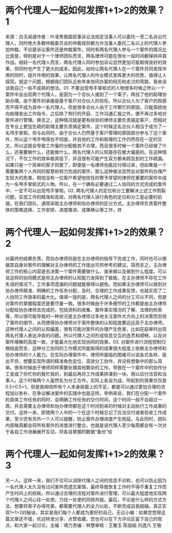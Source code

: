 # 两个代理人一起如何发挥1+1>2的效果？1

来源：白玉闻道作者：叶凌男我国民事诉讼法规定当事人可以委托一至二名诉讼代理人，同时绝大多数仲裁委员会的仲裁规则都允许当事人委托二名以上的代理人参加仲裁。不论是诉讼案件还是仲裁案件，同时有两名代理人参与一个案件的情况比比皆是，特别是对于一个律师团队而言，两名律师可能在很长一段时间都保持并肩作战。相较一名代理人而言，两名代理人同时参加诉讼显然更加可能取得良好的效果，但同时也产生了更大的成本。因此，如何让两名代理人在一个案件共同发挥作用的同时，提升作用的效果，让两名代理人的作业模式发挥更大的优势，值得让人探究。就这个问题，根据我们团队近些年来协同办案的经历和走过的弯路，我来谈谈我自己一些不成熟的想法。01. 不要出现甩手掌柜式的人物很多时候之所以一个案件中会出现两个代理人，是因为一个合伙人接到了一个案子，再找了他的助理协助办理。由于案件的承接是基于客户对合伙人的信任，所以合伙人为了客户的观感而不得不成为其中一名代理人。但是很多合伙人由于工作繁忙的原因，只能笼统地向助理发出工作指令，之后除了例行的开庭、工作沟通汇报之外，便不再过多地对案件进行管理。换言之，这种情况就是更有经验的律师主要负责搞定客户，而相对在专业上更加生疏的助理主要负责搞定案件。这个时候这名合伙人相当于成为了一名甩手掌柜。但与此同时，由于合伙人仍然基于客户管理的原因部分参与了这个案件，所以这个甩手甩得也不彻底，并且他的工作和助理的工作仍然存在一定的交叉，所以这就会导致工作量的分配极其不合理，而且很多时候一个案件已经做了什么，还需要做什么，还能做什么，两名代理人的认知是存在极大偏差的。在这种情况下，不仅工作的效率极其低下，并且很有可能产生双方都未顾及到的工作疏漏。如果只是一个简单的案子则罢了，即便是一名律师也能应付得过来，但如果是一个需要集两个人共同的智慧和努力完成的案件，那么这种做法显然会对案件的办理产生较大的危害。相信没有一位客户希望他信任的寄予厚望的律师在重要的案件中成为一名甩手掌柜式的人物。所以，在一个确有必要通过二人协同的方式完成的案件中，一定不可以出现甩手掌柜。02. 两名代理人的定位和分工要解决上述工作割裂问题，实现工作的精准和高效，对两名代理人进行角色的定位和分工是必要的前提。在我们团队，通常采取主办律师和协办律师的区分方式。主办律师负责案件整体的策略选择、工作安排、进度推进、成果确认等工作，并

# 两个代理人一起如何发挥1+1>2的效果？2

对最终的结果负责，而协办律师则是在主办律师的指导下完成工作，同时也可以根据其自身对案件的理解对主办律师的工作提出可供参考的建议。简而言之，主办律师工作的核心内容是去决策一个案件需要做什么、谁来做以及做到什么程度。可以说这样的协同模式是将主办律师的认知能力发挥到了极致。在主办律师不存在工作失误的情况下，工作事项遗漏的问题就能够得以避免。而如果主办律师可以做到对协办律师精准、明确的工作任务分配，及时、合理的工作成果反馈，也就实现了二人协同工作效率的最大化。值得一提的是，两名代理人之间的分工可以不同，但是对案件的掌握程度还是要尽量一致。很多时候由于许多细节的工作都是由主办律师分配给协办律师去完成的，包括资料的收集、案件事实情况的了解、法律的检索等，所以很可能导致的一种状况是主办律师过多地关注案件大方向上的决策而忽视了案件的细节，从而使得协办律师对于案件整体的认知程度要远远高于主办律师。这种代理人之间的认知偏差，很有可能对案件的办理产生危害，比如在庭审时出现两名代理人表达冲突的问题。所以代理人之间形成信息交互的连贯和顺畅，以及对案件理解的高度一致，才能最大化地实现协同的效果。03. 对案件进行流程控制归根结底而言，这种分工协同的工作模式所能取得的成果很大程度上依赖主办律师和协办律师的个人能力。在实际办理案件中，律师所面临的困难可以说各式各样、层出不穷，想要实现所谓的精准角色定位、高效分工协作，并没有想象中的那么简单。很多时候由于律师同样需要处理其他繁杂的工作，导致在一个案件中的协作分工变成了你忙你的我忙我的，到最后再将工作成果拼凑到一块，用以应付法官和当事人。这个时候两个人虽然名为分工合作，实际上各自为战，所起到的效果仅仅是0.5+0.5=1。但是我相信所有个人本身层面上的不足，都是可以通过更加合理的流程加以弥补，在争议解决案件的实践中也是这样。举例来说，我们在分配一个案件的具体工作任务的同时，会明确工作任务的交付时间，这个时间一般不会超过一周，并且需要主办律师和协办律师都在这个时间到来的时候对主动执行工作成果的交付。这样一来，即使两个人中的一个在这个时候忘记了应当交付或者验收工作成果，至少还有另外一个人可以提醒，防止案件办理进度产生拖延。与此同时，团队内部每周都会将所有案件的进度进行整合，也就是说代理人至少每周都会有一次对于各自工作进展展开互动，将各自掌握的数据“备份”给

# 两个代理人一起如何发挥1+1>2的效果？3

另一人。这样一来，我们不仅可以消除代理人之间的信息不对称，也可以防止因为一名代理人太久没有过问案件而遗忘案情，最终导致恢复工作时不得不重复工作而产生时间上的损耗。所以通过合理的流程对案件进行管理，可以最大程度地实现两个代理人之间心往一处想，力往一处使的同频共振。最后，不论是什么样的方式方法，想要将案子办得完美，都需要代理人的全力以赴，不断完成自我超越。真正实现1+1>2的秘诀，其实是我们每个人都成为更好的自己。无讼小编：如果您觉得这篇文章还不错，欢迎转发分享、点赞收藏，您也可以在下方评论区留下自己的观点，和大家一起讨论。主编：靖力责编：林慧审核：王雅玉 陈丽娟 刘逸凡 王敬

